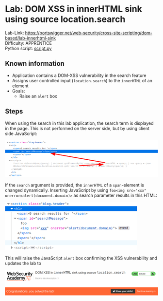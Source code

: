 # Lab: DOM XSS in innerHTML sink using source location.search

Lab-Link: <https://portswigger.net/web-security/cross-site-scripting/dom-based/lab-innerhtml-sink>  
Difficulty: APPRENTICE  
Python script: [script.py](script.py)  

## Known information

- Application contains a DOM-XSS vulnerability in the search feature
- Assigns user controlled input (`location.search`) to the `innerHTML` of an element
- Goals:
  - Raise an `alert` box

## Steps

When using the search in this lab application, the search term is displayed in the page. This is not performed on the server side, but by using client side JavaScript:

![HTML](img/HTML.png)

If the `search` argument is provided, the `innerHTML` of a `span`-element is changed dynamically. Inserting JavaScript by using `foo<img src="xxx" onerror=alert(document.domain)>` as search parameter results in this HTML:

![malicious_html](img/malicious_html.png)

This will raise the JavaScript `alert` box confirming the XSS vulnerability and updates the lab to

![success](img/success.png)
